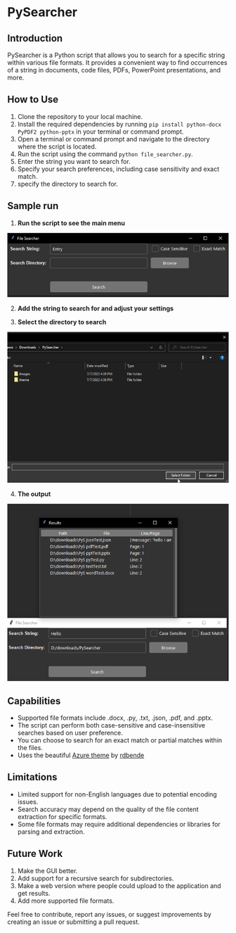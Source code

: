 # PySearcher

## Introduction
PySearcher is a Python script that allows you to search for a specific string within various file formats. It provides a convenient way to find occurrences of a string in documents, code files, PDFs, PowerPoint presentations, and more.

## How to Use
1. Clone the repository to your local machine.
2. Install the required dependencies by running `pip install python-docx PyPDF2 python-pptx` in your terminal or command prompt.
3. Open a terminal or command prompt and navigate to the directory where the script is located.
4. Run the script using the command `python file_searcher.py`.
5. Enter the string you want to search for.
6. Specify your search preferences, including case sensitivity and exact match.
7. specify the directory to search for.



## Sample run

1. **Run the script to see the main menu**

![Main Menu](Images/MainApp.png)

2. **Add the string to search for and adjust your settings**

3. **Select the directory to search**

![Main Menu](Images/selcting%20a%20floder.png)

4. **The output**

![Main Menu](Images/the%20output.png)


## Capabilities
- Supported file formats include .docx, .py, .txt, .json, .pdf, and .pptx.
- The script can perform both case-sensitive and case-insensitive searches based on user preference.
- You can choose to search for an exact match or partial matches within the files.
- Uses the beautiful [Azure theme](https://github.com/rdbende/Azure-ttk-theme/tree/main) by [rdbende](https://github.com/rdbende)

  
## Limitations
- Limited support for non-English languages due to potential encoding issues.
- Search accuracy may depend on the quality of the file content extraction for specific formats.
- Some file formats may require additional dependencies or libraries for parsing and extraction.

## Future Work
1. Make the GUI better.
2. Add support for a recursive search for subdirectories.
3. Make a web version where people could upload to the application and get results.
4. Add more supported file formats.

Feel free to contribute, report any issues, or suggest improvements by creating an issue or submitting a pull request.

  
